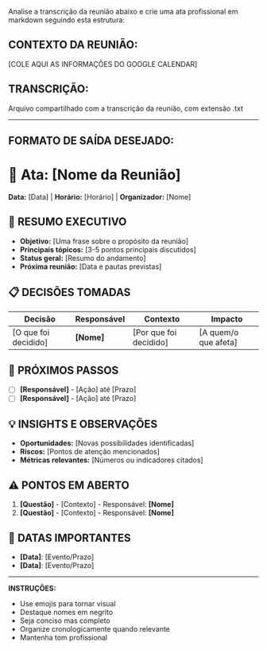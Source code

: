 Analise a transcrição da reunião abaixo e crie uma ata profissional em markdown seguindo esta estrutura:

## CONTEXTO DA REUNIÃO:
[COLE AQUI AS INFORMAÇÕES DO GOOGLE CALENDAR]

## TRANSCRIÇÃO:
Arquivo compartilhado com a transcrição da reunião, com extensão .txt

---

## FORMATO DE SAÍDA DESEJADO:

# 📝 Ata: [Nome da Reunião]
**Data:** [Data] | **Horário:** [Horário] | **Organizador:** [Nome]

## 🎯 RESUMO EXECUTIVO
- **Objetivo:** [Uma frase sobre o propósito da reunião]
- **Principais tópicos:** [3-5 pontos principais discutidos]
- **Status geral:** [Resumo do andamento]
- **Próxima reunião:** [Data e pautas previstas]

## 📋 DECISÕES TOMADAS
| Decisão | Responsável | Contexto | Impacto |
|---------|-------------|----------|---------|
| [O que foi decidido] | **[Nome]** | [Por que foi decidido] | [A quem/o que afeta] |

## 🔄 PRÓXIMOS PASSOS
- [ ] **[Responsável]** - [Ação] até [Prazo]
- [ ] **[Responsável]** - [Ação] até [Prazo]

## 💡 INSIGHTS E OBSERVAÇÕES
- **Oportunidades:** [Novas possibilidades identificadas]
- **Riscos:** [Pontos de atenção mencionados]
- **Métricas relevantes:** [Números ou indicadores citados]

## ⚠️ PONTOS EM ABERTO
1. **[Questão]** - [Contexto] - Responsável: **[Nome]**
2. **[Questão]** - [Contexto] - Responsável: **[Nome]**

## 📅 DATAS IMPORTANTES
- **[Data]**: [Evento/Prazo]
- **[Data]**: [Evento/Prazo]

---

**INSTRUÇÕES:**
- Use emojis para tornar visual
- Destaque nomes em negrito
- Seja conciso mas completo
- Organize cronologicamente quando relevante
- Mantenha tom profissional